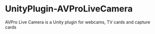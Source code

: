 # UnityPlugin-AVProLiveCamera
AVPro Live Camera is a Unity plugin for webcams, TV cards and capture cards
